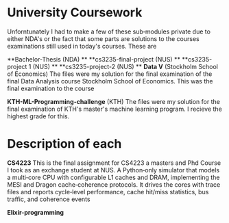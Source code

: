 # University Coursework
Unforntunately I had to make a few of these sub‑modules private due to either NDA's or the fact that some parts are solutions to the courses examinations still used in today's courses. These are

**Bachelor-Thesis (NDA)
**
**cs3235-final-project (NUS)
**
**cs3235-project 1 (NUS)
**
**cs3235-project-2 (NUS)
**
**Data V** (Stockholm School of Economics) The files were my solution for the final examination of the final Data Analysis course Stockholm School of Economics. This was the final examination to the course

**KTH-ML-Programming-challenge** (KTH) The files were my solution for the final examination of KTH's master's machine learning program. I recieve the highest grade for this.

# Description of each

**CS4223**
This is the final assignment for CS4223 a masters and Phd Course I took as an exchange student at NUS. A Python‑only simulator that models a multi‑core CPU with configurable L1 caches and DRAM, implementing the MESI and Dragon cache‑coherence protocols. It drives the cores with trace files and reports cycle‑level performance, cache hit/miss statistics, bus traffic, and coherence events

**Elixir-programming**
